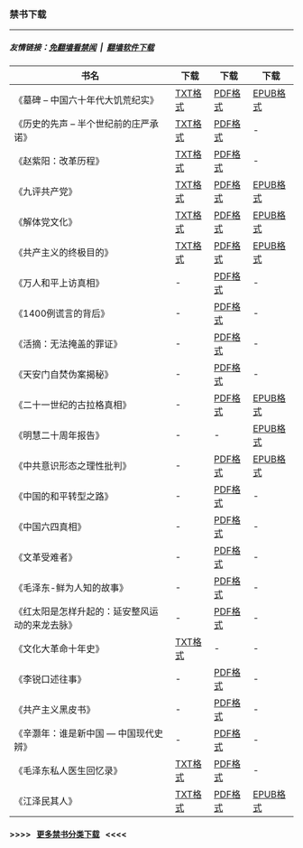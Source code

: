 ### 禁书下载

---
##### 友情链接：[免翻墙看禁闻](https://github.com/gfw-breaker/banned-news3) &nbsp;|&nbsp; [翻墙软件下载](https://github.com/gfw-breaker/nogfw)

| 书名 | 下载 | 下载 | 下载 |
|---|---|---|---|
| 《墓碑 – 中国六十年代大饥荒纪实》 | [TXT格式](http://104.238.171.30:10000/videos/books/grave-stone.txt) | [PDF格式](http://104.238.171.30:10000/videos/books/grave-stone.pdf) | [EPUB格式](http://104.238.171.30:10000/videos/books/grave-stone.epub) |
| 《历史的先声 – 半个世纪前的庄严承诺》 | [TXT格式](http://104.238.171.30:10000/videos/books/lsxs.txt) | [PDF格式](http://104.238.171.30:10000/videos/books/lsxs.pdf) | - |
| 《赵紫阳：改革历程》 | [TXT格式](http://104.238.171.30:10000/videos/books/zzy_gglc.txt) | [PDF格式](http://104.238.171.30:10000/videos/books/zzy_gglc.pdf) | - |
| 《九评共产党》 | [TXT格式](http://104.238.171.30:10000/videos/books/9ping.txt) | [PDF格式](http://104.238.171.30:10000/videos/books/9ping.pdf) | [EPUB格式](http://104.238.171.30:10000/videos/books/9ping.epub) |
| 《解体党文化》 | [TXT格式](http://104.238.171.30:10000/videos/books/jtdwh.txt) | [PDF格式](http://104.238.171.30:10000/videos/books/jtdwh.pdf) | [EPUB格式](http://104.238.171.30:10000/videos/books/jtdwh.epub) |
| 《共产主义的终极目的》 | [TXT格式](http://104.238.171.30:10000/videos/books/gczy.txt) | [PDF格式](http://104.238.171.30:10000/videos/books/gczy.pdf) | [EPUB格式](http://104.238.171.30:10000/videos/books/gczy.epub) |
| 《万人和平上访真相》 | - | [PDF格式](http://104.238.171.30:10000/videos/books/425.pdf) | - |
| 《1400例谎言的背后》 | - | [PDF格式](http://104.238.171.30:10000/videos/books/1400zx.pdf) | - |
| 《活摘：无法掩盖的罪证》 | - | [PDF格式](http://104.238.171.30:10000/videos/books/organ.pdf) | - |
| 《天安门自焚伪案揭秘》 | - | [PDF格式](http://104.238.171.30:10000/videos/books/zifen.pdf) | - |
| 《二十一世纪的古拉格真相》 | - | [PDF格式](http://104.238.171.30:10000/videos/books/glg.pdf) | [EPUB格式](http://104.238.171.30:10000/videos/books/glg.epub) |
| 《明慧二十周年报告》 | - | - | [EPUB格式](http://104.238.171.30:10000/videos/books/mh-20.epub) |
| 《中共意识形态之理性批判》 | - | [PDF格式](http://104.238.171.30:10000/videos/books/zgysxt.pdf) | [EPUB格式](http://104.238.171.30:10000/videos/books/zgysxt.epub) |
| 《中国的和平转型之路》 | - | [PDF格式](http://104.238.171.30:10000/videos/books/hpzx.pdf) | - |
| 《中国六四真相》 | - | [PDF格式](http://104.238.171.30:10000/videos/books/64.pdf) | - |
| 《文革受难者》 | - | [PDF格式](http://104.238.171.30:10000/videos/books/wenge-victims.pdf) | - |
| 《毛泽东-鲜为人知的故事》 | - | [PDF格式](http://104.238.171.30:10000/videos/books/mzd.pdf) | - |
| 《红太阳是怎样升起的：延安整风运动的来龙去脉》 | - | [PDF格式](http://104.238.171.30:10000/videos/books/yanan.pdf) | - |
| 《文化大革命十年史》 | [TXT格式](http://104.238.171.30:10000/videos/books/wenge_10years.txt) | - | - |
| 《李锐口述往事》 | - | [PDF格式](http://104.238.171.30:10000/videos/books/LiRui.pdf) | - |
| 《共产主义黑皮书》 | - | [PDF格式](http://104.238.171.30:10000/videos/books/blackbook.pdf) | - |
| 《辛灏年：谁是新中国 — 中国现代史辨》 | - | [PDF格式](http://104.238.171.30:10000/videos/books/newchina.pdf) | - |
| 《毛泽东私人医生回忆录》 | [TXT格式](http://104.238.171.30:10000/videos/books/mzdyshyl.txt) | [PDF格式](http://104.238.171.30:10000/videos/books/mzdyshyl.pdf) | - |
| 《江泽民其人》 | [TXT格式](http://104.238.171.30:10000/videos/books/jzm.txt) | [PDF格式](http://104.238.171.30:10000/videos/books/jzm.pdf) | [EPUB格式](http://104.238.171.30:10000/videos/books/jzm.epub) |
#### >>>> &nbsp; [更多禁书分类下载](http://104.238.171.30:10000/videos/books/../../bbooks/) &nbsp; <<<< 
